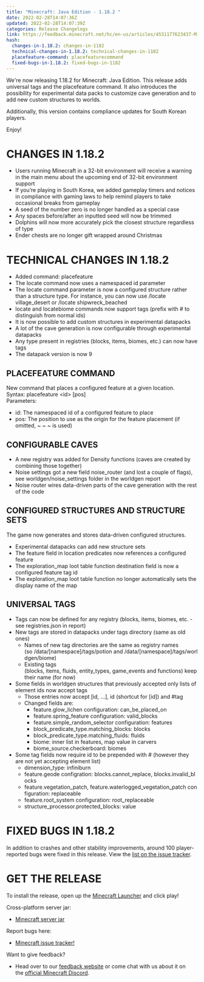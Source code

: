```yaml
---
title: "Minecraft: Java Edition - 1.18.2 "
date: 2022-02-28T14:07:36Z
updated: 2022-02-28T14:07:39Z
categories: Release Changelogs
link: https://feedback.minecraft.net/hc/en-us/articles/4531177623437-Minecraft-Java-Edition-1-18-2
hash:
  changes-in-1.18.2: changes-in-1182
  technical-changes-in-1.18.2: technical-changes-in-1182
  placefeature-command: placefeaturecommand
  fixed-bugs-in-1.18.2: fixed-bugs-in-1182
---
```


We're now releasing 1.18.2 for Minecraft: Java Edition. This release adds universal tags and the placefeature command. It also introduces the possibility for experimental data packs to customize cave generation and to add new custom structures to worlds.

Additionally, this version contains compliance updates for South Korean players.

Enjoy!

# CHANGES IN 1.18.2

- Users running Minecraft in a 32-bit environment will receive a warning in the main menu about the upcoming end of 32-bit environment support
- If you’re playing in South Korea, we added gameplay timers and notices in compliance with gaming laws to help remind players to take occasional breaks from gameplay
- A seed of the number zero is no longer handled as a special case
- Any spaces before/after an inputted seed will now be trimmed
- Dolphins will now more accurately pick the closest structure regardless of type
- Ender chests are no longer gift wrapped around Christmas

# TECHNICAL CHANGES IN 1.18.2

- Added command: placefeature
- The locate command now uses a namespaced id parameter
- The locate command parameter is now a configured structure rather than a structure type. For instance, you can now use /locate village_desert or /locate shipwreck_beached
- locate and locatebiome commands now support tags (prefix with \# to distinguish from normal ids)
- It is now possible to add custom structures in experimental datapacks
- A lot of the cave generation is now configurable through experimental datapacks
- Any type present in registries (blocks, items, biomes, etc.) can now have tags
- The datapack version is now 9

## PLACEFEATURE COMMAND

New command that places a configured feature at a given location. Syntax: placefeature \<id\> \[pos\]  
Parameters:

- id: The namespaced id of a configured feature to place
- pos: The position to use as the origin for the feature placement (if omitted, ~ ~ ~ is used)

## CONFIGURABLE CAVES

- A new registry was added for Density functions (caves are created by combining those together)
- Noise settings got a new field noise_router (and lost a couple of flags), see worldgen/noise_settings folder in the worldgen report
- Noise router wires data-driven parts of the cave generation with the rest of the code

## CONFIGURED STRUCTURES AND STRUCTURE SETS

The game now generates and stores data-driven configured structures.

- Experimental datapacks can add new structure sets
- The feature field in location predicates now references a configured feature
- The exploration_map loot table function destination field is now a configured feature tag id
- The exploration_map loot table function no longer automatically sets the display name of the map

## UNIVERSAL TAGS

- Tags can now be defined for any registry (blocks, items, biomes, etc. - see registries.json in report)
- New tags are stored in datapacks under tags directory (same as old ones)
  - Names of new tag directories are the same as registry names (so /data/\[namespace\]/tags/potion and /data/\[namespace\]/tags/worldgen/biome)
  - Existing tags (blocks, items, fluids, entity_types, game_events and functions) keep their name (for now)
- Some fields in worldgen structures that previously accepted only lists of element ids now accept tags
  - Those entries now accept \[id, ...\], id (shortcut for \[id\]) and \#tag
  - Changed fields are:
    - feature.glow_lichen configuration: can_be_placed_on
    - feature.spring_feature configuration: valid_blocks
    - feature.simple_random_selector configuration: features
    - block_predicate_type.matching_blocks: blocks
    - block_predicate_type.matching_fluids: fluids
    - biome: inner list in features, map value in carvers
    - biome_source.checkerboard: biomes
- Some tag fields now require id to be prepended with # (however they are not yet accepting element list)
  - dimension_type: infiniburn
  - feature.geode configration: blocks.cannot_replace, blocks.invalid_blocks
  - feature.vegetation_patch, feature.waterlogged_vegetation_patch configuration: replaceable
  - feature.root_system configuration: root_replaceable
  - structure_processor.protected_blocks: value

# FIXED BUGS IN 1.18.2

<div>

In addition to crashes and other stability improvements, around 100 player-reported bugs were fixed in this release. View the [list on the issue tracker](https://bugs.mojang.com/issues/?filter=26771).

</div>

# GET THE RELEASE

​To install the release, open up the [Minecraft Launcher](https://www.minecraft.net/download) and click play!

Cross-platform server jar:

- [Minecraft server jar](https://launcher.mojang.com/v1/objects/c8f83c5655308435b3dcf03c06d9fe8740a77469/server.jar)

Report bugs here:

- [Minecraft issue tracker!](https://bugs.mojang.com/projects/MC/summary)

Want to give feedback?

- Head over to our [feedback website](https://feedback.minecraft.net/) or come chat with us about it on the [official Minecraft Discord](https://discord.gg/Minecraft).
